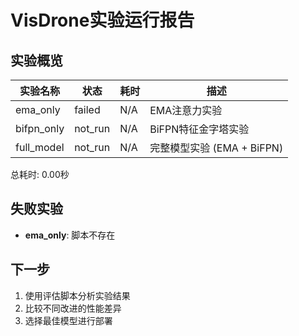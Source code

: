# VisDrone实验运行报告

## 实验概览

| 实验名称 | 状态 | 耗时 | 描述 |
|----------|------|------|------|
| ema_only | failed | N/A | EMA注意力实验 |
| bifpn_only | not_run | N/A | BiFPN特征金字塔实验 |
| full_model | not_run | N/A | 完整模型实验 (EMA + BiFPN) |

总耗时: 0.00秒

## 失败实验

- **ema_only**: 脚本不存在

## 下一步

1. 使用评估脚本分析实验结果
2. 比较不同改进的性能差异
3. 选择最佳模型进行部署
